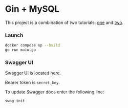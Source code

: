 # Gin + MySQL

This project is a combination of two tutorials: [one](https://go.dev/doc/tutorial/web-service-gin) and 
[two](https://go.dev/doc/tutorial/database-access).

### Launch
```bash
docker compose up --build
go run main.go
```

### Swagger UI
Swagger UI is located [here](http://localhost:8080/swagger/index.html).

Bearer token is `secret_key`.

To update Swagger docs enter the following line:
```bash
swag init
```
